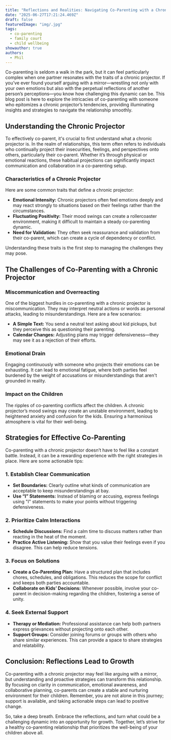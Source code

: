 ```yaml
---
title: "Reflections and Realities: Navigating Co-Parenting with a Chronic Projector"
date: "2025-06-27T17:21:24.469Z"
draft: false
featuredImage: "img/.jpg"
tags:
  - co-parenting
  - family court
  - child wellbeing
showauthor: true
authors:
  - Phil
---
```




Co-parenting is seldom a walk in the park, but it can feel particularly complex when one partner resonates with the traits of a chronic projector. If you’ve ever found yourself arguing with a mirror—wrestling not only with your own emotions but also with the perpetual reflections of another person’s perceptions—you know how challenging this dynamic can be. This blog post is here to explore the intricacies of co-parenting with someone who epitomizes a chronic projector’s tendencies, providing illuminating insights and strategies to navigate the relationship smoothly.  

## Understanding the Chronic Projector  

To effectively co-parent, it's crucial to first understand what a chronic projector is. In the realm of relationships, this term often refers to individuals who continually project their insecurities, feelings, and perspectives onto others, particularly their co-parent. Whether it’s through physical or emotional reactions, these habitual projections can significantly impact communication and collaboration in a co-parenting setup.

### Characteristics of a Chronic Projector  
Here are some common traits that define a chronic projector:  
- **Emotional Intensity:** Chronic projectors often feel emotions deeply and may react strongly to situations based on their feelings rather than the circumstances.
- **Fluctuating Positivity:** Their mood swings can create a rollercoaster environment, making it difficult to maintain a steady co-parenting dynamic.
- **Need for Validation:** They often seek reassurance and validation from their co-parent, which can create a cycle of dependency or conflict.  

Understanding these traits is the first step to managing the challenges they may pose.

## The Challenges of Co-Parenting with a Chronic Projector  

### Miscommunication and Overreacting  
One of the biggest hurdles in co-parenting with a chronic projector is miscommunication. They may interpret neutral actions or words as personal attacks, leading to misunderstandings. Here are a few scenarios:  
- **A Simple Text:** You send a neutral text asking about kid pickups, but they perceive this as questioning their parenting.
- **Calendar Changes:** Adjusting plans may trigger defensiveness—they may see it as a rejection of their efforts.

### Emotional Drain  
Engaging continuously with someone who projects their emotions can be exhausting. It can lead to emotional fatigue, where both parties feel burdened by the weight of accusations or misunderstandings that aren't grounded in reality.

### Impact on the Children  
The ripples of co-parenting conflicts affect the children. A chronic projector’s mood swings may create an unstable environment, leading to heightened anxiety and confusion for the kids. Ensuring a harmonious atmosphere is vital for their well-being.

## Strategies for Effective Co-Parenting  

Co-parenting with a chronic projector doesn’t have to feel like a constant battle. Instead, it can be a rewarding experience with the right strategies in place. Here are some actionable tips:

### 1. Establish Clear Communication  
- **Set Boundaries:** Clearly outline what kinds of communication are acceptable to keep misunderstandings at bay.  
- **Use “I” Statements:** Instead of blaming or accusing, express feelings using "I" statements to make your points without triggering defensiveness.

### 2. Prioritize Calm Interactions  
- **Schedule Discussions:** Find a calm time to discuss matters rather than reacting in the heat of the moment. 
- **Practice Active Listening:** Show that you value their feelings even if you disagree. This can help reduce tensions.

### 3. Focus on Solutions  
- **Create a Co-Parenting Plan:** Have a structured plan that includes chores, schedules, and obligations. This reduces the scope for conflict and keeps both parties accountable.
- **Collaborate on Kids’ Decisions:** Whenever possible, involve your co-parent in decision-making regarding the children, fostering a sense of unity.

### 4. Seek External Support  
- **Therapy or Mediation:** Professional assistance can help both partners express grievances without projecting onto each other.
- **Support Groups:** Consider joining forums or groups with others who share similar experiences. This can provide a space to share strategies and relatability.

## Conclusion: Reflections Lead to Growth  

Co-parenting with a chronic projector may feel like arguing with a mirror, but understanding and proactive strategies can transform this relationship. By focusing on clarity in communication, emotional awareness, and collaborative planning, co-parents can create a stable and nurturing environment for their children. Remember, you are not alone in this journey; support is available, and taking actionable steps can lead to positive change.

So, take a deep breath. Embrace the reflections, and turn what could be a challenging dynamic into an opportunity for growth. Together, let’s strive for a healthy co-parenting relationship that prioritizes the well-being of your children above all.

